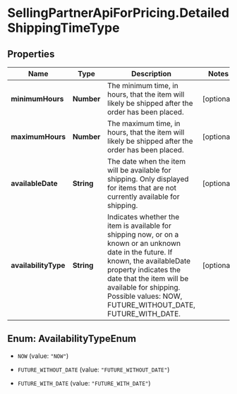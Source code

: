 # SellingPartnerApiForPricing.DetailedShippingTimeType

## Properties
Name | Type | Description | Notes
------------ | ------------- | ------------- | -------------
**minimumHours** | **Number** | The minimum time, in hours, that the item will likely be shipped after the order has been placed. | [optional] 
**maximumHours** | **Number** | The maximum time, in hours, that the item will likely be shipped after the order has been placed. | [optional] 
**availableDate** | **String** | The date when the item will be available for shipping. Only displayed for items that are not currently available for shipping. | [optional] 
**availabilityType** | **String** | Indicates whether the item is available for shipping now, or on a known or an unknown date in the future. If known, the availableDate property indicates the date that the item will be available for shipping. Possible values: NOW, FUTURE_WITHOUT_DATE, FUTURE_WITH_DATE. | [optional] 


<a name="AvailabilityTypeEnum"></a>
## Enum: AvailabilityTypeEnum


* `NOW` (value: `"NOW"`)

* `FUTURE_WITHOUT_DATE` (value: `"FUTURE_WITHOUT_DATE"`)

* `FUTURE_WITH_DATE` (value: `"FUTURE_WITH_DATE"`)





